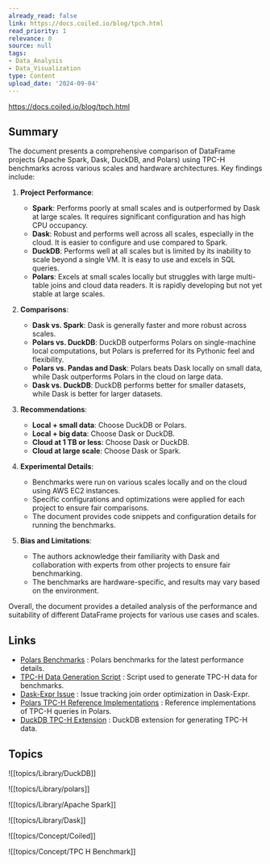 ```yaml
---
already_read: false
link: https://docs.coiled.io/blog/tpch.html
read_priority: 1
relevance: 0
source: null
tags:
- Data_Analysis
- Data_Visualization
type: Content
upload_date: '2024-09-04'
---
```


https://docs.coiled.io/blog/tpch.html
## Summary

The document presents a comprehensive comparison of DataFrame projects (Apache Spark, Dask, DuckDB, and Polars) using TPC-H benchmarks across various scales and hardware architectures. Key findings include:

1. **Project Performance**:
   - **Spark**: Performs poorly at small scales and is outperformed by Dask at large scales. It requires significant configuration and has high CPU occupancy.
   - **Dask**: Robust and performs well across all scales, especially in the cloud. It is easier to configure and use compared to Spark.
   - **DuckDB**: Performs well at all scales but is limited by its inability to scale beyond a single VM. It is easy to use and excels in SQL queries.
   - **Polars**: Excels at small scales locally but struggles with large multi-table joins and cloud data readers. It is rapidly developing but not yet stable at large scales.

2. **Comparisons**:
   - **Dask vs. Spark**: Dask is generally faster and more robust across scales.
   - **Polars vs. DuckDB**: DuckDB outperforms Polars on single-machine local computations, but Polars is preferred for its Pythonic feel and flexibility.
   - **Polars vs. Pandas and Dask**: Polars beats Dask locally on small data, while Dask outperforms Polars in the cloud on large data.
   - **Dask vs. DuckDB**: DuckDB performs better for smaller datasets, while Dask is better for larger datasets.

3. **Recommendations**:
   - **Local + small data**: Choose DuckDB or Polars.
   - **Local + big data**: Choose Dask or DuckDB.
   - **Cloud at 1 TB or less**: Choose Dask or DuckDB.
   - **Cloud at large scale**: Choose Dask or Spark.

4. **Experimental Details**:
   - Benchmarks were run on various scales locally and on the cloud using AWS EC2 instances.
   - Specific configurations and optimizations were applied for each project to ensure fair comparisons.
   - The document provides code snippets and configuration details for running the benchmarks.

5. **Bias and Limitations**:
   - The authors acknowledge their familiarity with Dask and collaboration with experts from other projects to ensure fair benchmarking.
   - The benchmarks are hardware-specific, and results may vary based on the environment.

Overall, the document provides a detailed analysis of the performance and suitability of different DataFrame projects for various use cases and scales.
## Links

- [Polars Benchmarks](https://pola.rs/posts/benchmarks/) : Polars benchmarks for the latest performance details.
- [TPC-H Data Generation Script](https://github.com/coiled/benchmarks/blob/13ebb9c72b1941c90b602e3aaea82ac18fafcddc/tests/tpch/generate_data.py) : Script used to generate TPC-H data for benchmarks.
- [Dask-Expr Issue](https://github.com/dask/dask-expr/issues/1065) : Issue tracking join order optimization in Dask-Expr.
- [Polars TPC-H Reference Implementations](https://github.com/pola-rs/tpch/tree/c306449be4cbf81506ef3845aef98897206190f7) : Reference implementations of TPC-H queries in Polars.
- [DuckDB TPC-H Extension](https://duckdb.org/docs/extensions/tpch.html) : DuckDB extension for generating TPC-H data.

## Topics

![[topics/Library/DuckDB]]

![[topics/Library/polars]]

![[topics/Library/Apache Spark]]

![[topics/Library/Dask]]

![[topics/Concept/Coiled]]

![[topics/Concept/TPC H Benchmark]]